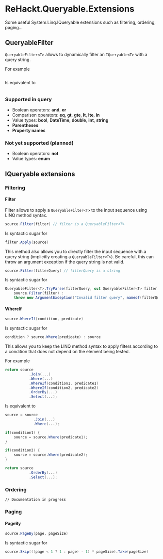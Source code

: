 # ReHackt.Queryable.Extensions
Some useful System.Linq.IQueryable extensions such as filtering, ordering, paging...

## QueryableFilter

`QueryableFilter<T>` allows to dynamically filter an `IQueryable<T>` with a query string.

For example

``` csharp

```

Is equivalent to

``` csharp

```

### Supported in query

* Boolean operators: **and**, **or**
* Comparison operators: **eq**, **gt**, **gte**, **lt**, **lte**, **in**
* Value types: **bool**, **DateTime**, **double**, **int**, **string**
* **Parentheses**
* **Property names**

### Not yet supported (planned)

* Boolean operators: **not**
* Value types: **enum**

## IQueryable extensions

### Filtering

#### Filter

Filter allows to apply a `QueryableFilter<T>` to the input sequence using LINQ method syntax.

``` csharp
source.Filter(filter) // filter is a QueryableFilter<T>
```

Is syntactic sugar for

``` csharp
filter.Apply(source)
```

This method also allows you to directly filter the input sequence with a query string (implicitly creating a `QueryableFilter<T>`). Be careful, this can throw an argument exception if the query string is not valid.

``` csharp
source.Filter(filterQuery) // filterQuery is a string
```

Is syntactic sugar for

``` csharp
QueryableFilter<T>.TryParse(filterQuery, out QueryableFilter<T> filter) ?
    source.Filter(filter) :
    throw new ArgumentException("Invalid filter query", nameof(filterQuery))
```

#### WhereIf

``` csharp
source.WhereIf(condition, predicate)
```

Is syntactic sugar for

``` csharp
condition ? source.Where(predicate) : source
```

This allows you to keep the LINQ method syntax to apply filters according to a condition that does not depend on the element being tested.

For example

``` csharp
return source
           .Join(...)
           .Where(...)
           .WhereIf(condition1, predicate1)
           .WhereIf(condition2, predicate2)
           .OrderBy(...)
           .Select(...);
```

Is equivalent to

``` csharp
source = source
             .Join(...)
             .Where(...);

if(condition1) {
    source = source.Where(predicate1);
} 

if(condition2) {
    source = source.Where(predicate2);
}

return source
           .OrderBy(...)
           .Select(...);
```

### Ordering

`// Documentation in progress`

### Paging

#### PageBy

``` csharp
source.PageBy(page, pageSize)
```

Is syntactic sugar for

``` csharp
source.Skip(((page < 1 ? 1 : page) - 1) * pageSize).Take(pageSize)
```
